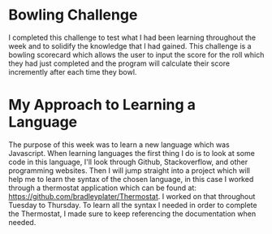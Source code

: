 
Bowling Challenge
=================

I completed this challenge to test what I had been learning throughout the week and to solidify the knowledge that I had gained. This challenge is a bowling scorecard which allows the user to input the score for the roll which they had just completed and the program will calculate their score incremently after each time they bowl.

My Approach to Learning a Language
===================================

The purpose of this week was to learn a new language which was Javascript. When learning languages the first thing I do is to look at some code in this language, I'll look through Github, Stackoverflow, and other programming websites. Then I will jump straight into a project which will help me to learn the syntax of the chosen language, in this case I worked through a thermostat application which can be found at: https://github.com/bradleyplater/Thermostat. I worked on that throughout Tuesday to Thursday. To learn all the syntax I needed in order to complete the Thermostat, I made sure to keep referencing the documentation when needed.
